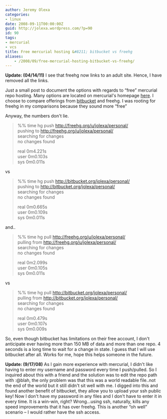 ```yaml
---
author: Jeremy Olexa
categories:
- linux
date: 2008-09-11T00:00:00Z
guid: http://jolexa.wordpress.com/?p=90
id: 90
tags:
- mercurial
- vcs
title: Free mercurial hosting &#8211; bitbucket vs freehg
aliases:
    - /2008/09/free-mercurial-hosting-bitbucket-vs-freehg/
---
```


**Update: (04/14/11)** I see that freehg now links to an adult site. Hence, I have removed all the links.

Just a small post to document the options with regards to &#8220;free&#8221; mercurial repo hosting. Many options are located on mercurial's homepage [here][1]. I choose to compare offerings from [bitbucket][2] and freehg. I was rooting for freehg in my comparisons because they sound more &#8220;free&#8221;

Anyway, the numbers don't lie.

> %% time hg push http://freehg.org/u/jolexa/personal/  
> pushing to http://freehg.org/u/jolexa/personal/  
> searching for changes  
> no changes found
> 
> real 0m4.221s  
> user 0m0.103s  
> sys 0m0.011s

vs

> %% time hg push http://bitbucket.org/jolexa/personal/  
> pushing to http://bitbucket.org/jolexa/personal/  
> searching for changes  
> no changes found
> 
> real 0m0.665s  
> user 0m0.109s  
> sys 0m0.011s

and..

> %% time hg pull http://freehg.org/u/jolexa/personal/  
> pulling from http://freehg.org/u/jolexa/personal/  
> searching for changes  
> no changes found
> 
> real 0m2.099s  
> user 0m0.105s  
> sys 0m0.011s

vs

> %% time hg pull http://bitbucket.org/jolexa/personal/  
> pulling from http://bitbucket.org/jolexa/personal/  
> searching for changes  
> no changes found
> 
> real 0m0.479s  
> user 0m0.107s  
> sys 0m0.009s

So, even though bitbucket has limitations on their free account, I don't anticipate ever having more than 150 MB of data and more than one repo. 4 seconds is a long time to wait for a change in state. I guess that I will use bitbucket after all. Works for me, hope this helps someone in the future.

**Update: (9/17/08)** As I gain more experience with mercurial, I didn't like having to enter my username and password every time I push/pulled. So I inquired about this with a friend and the solution was to edit the repo path with <user>:<pass>@blah, the only problem was that this was a world readable file..not the end of the world but it still didn't sit well with me. I digged into this and found another benefit of bitbucket, they allow you to upload your ssh public key! Now I don't have my password in any files and I don't have to enter it in every time. It is a win-win, right? Wrong...using ssh, naturally, kills any speed improvements that it has over freehg. This is another &#8220;oh well&#8221; scenario &#8211; I would rather have the ssh access.

 [1]: http://www.selenic.com/mercurial/wiki/index.cgi/MercurialHosting
 [2]: http://www.bitbucket.org/